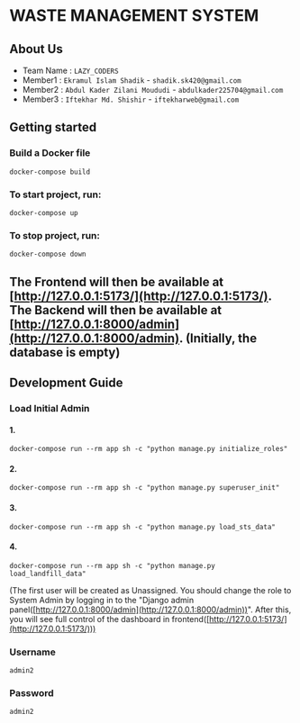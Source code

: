 # WASTE MANAGEMENT SYSTEM

## About Us
- Team Name : `LAZY_CODERS`
- Member1 : `Ekramul Islam Shadik` - `shadik.sk420@gmail.com`
- Member2 :  `Abdul Kader Zilani Moududi` - `abdulkader225704@gmail.com`
- Member3 : `Iftekhar Md. Shishir` - `iftekharweb@gmail.com`

## Getting started

### Build a Docker file
```
docker-compose build
```




### To start project, run:
```
docker-compose up
```

### To stop project, run:
```
docker-compose down
```

The Frontend will then be available at [http://127.0.0.1:5173/](http://127.0.0.1:5173/).
The Backend will then be available at [http://127.0.0.1:8000/admin](http://127.0.0.1:8000/admin).
(Initially, the database is empty)
---

## Development Guide

### Load Initial Admin
#### 1.
```
docker-compose run --rm app sh -c "python manage.py initialize_roles"
```
#### 2.
```
docker-compose run --rm app sh -c "python manage.py superuser_init"
```
#### 3.
```
docker-compose run --rm app sh -c "python manage.py load_sts_data"
```
#### 4.
```
docker-compose run --rm app sh -c "python manage.py load_landfill_data"
```
(The first user will be created as Unassigned. You should change the role to System Admin by logging in to the "Django admin panel([http://127.0.0.1:8000/admin](http://127.0.0.1:8000/admin))". After this, you will see full control of the dashboard in frontend([http://127.0.0.1:5173/](http://127.0.0.1:5173/)))

### Username
```
admin2

```
### Password
```
admin2

```

